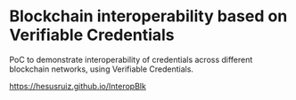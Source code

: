 # Blockchain interoperability based on Verifiable Credentials

PoC to demonstrate interoperability of credentials across different blockchain networks, using Verifiable Credentials.

https://hesusruiz.github.io/InteropBlk
